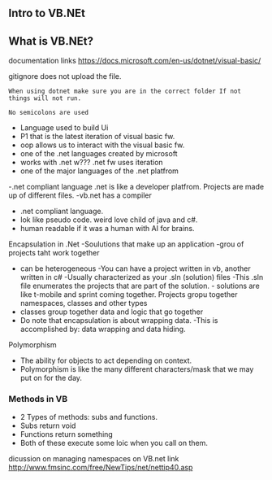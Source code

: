 ## Intro to VB.NEt
## What is VB.NEt?

documentation links
https://docs.microsoft.com/en-us/dotnet/visual-basic/

gitignore does not upload the file.

    When using dotnet make sure you are in the correct folder If not things will not run.

    No semicolons are used

- Language used to build Ui
- P1 that is the latest iteration of visual basic fw.
- oop allows us to interact with the visual basic fw.
- one of the .net languages created by microsoft
- works with .net w??? .net fw uses iteration
- one of the major languages of the .net platfrom

-.net compliant language
   .net is like a developer platfrom.
Projects are made up of different files.
-vb.net has a compiler
- .net compliant language.
- lok like pseudo code.
   weird love child of java and c#.
- human readable if it was a human with AI for brains.

Encapsulation in .Net
-Soulutions that make up an application
   -grou of projects taht work together
   - can be heterogeneous
      -You can have a project written in vb, another written in c#
      -Usually characterized as your .sln (solution) files
         -This .sln file enumerates the projects that are part of the solution.
         - solutions are like t-mobile and sprint coming together.
   Projects gropu together namespaces, classes and other types
   - classes group together data and logic that go together 
   - Do note that encapsulation is about wrapping data.
      -This is accomplished by: data wrapping and data hiding.

Polymorphism
- The ability for objects to act depending on context.
- Polymorphism is like the many different characters/mask that we may put on for the day.

### Methods in VB
- 2 Types of methods: subs and functions.
- Subs return void
- Functions return something 
- Both of these execute some loic when you call on them.


dicussion on managing namespaces on VB.net link
http://www.fmsinc.com/free/NewTips/net/nettip40.asp



